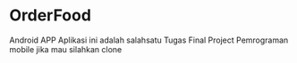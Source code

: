 # OrderFood
Android APP
Aplikasi ini adalah salahsatu Tugas Final Project Pemrograman mobile
jika mau silahkan clone
